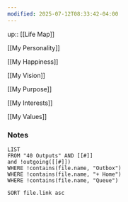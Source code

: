 ```yaml
---
modified: 2025-07-12T08:33:42-04:00
---
```

up:: [[Life Map]]

[[My Personality]]

[[My Happiness]]

[[My Vision]]

[[My Purpose]]

[[My Interests]]


[[My Values]]


### Notes
```dataview
LIST
FROM "40 Outputs" AND [[#]]
and !outgoing([[#]])
WHERE !contains(file.name, "Outbox")
WHERE !contains(file.name, "+ Home")
WHERE !contains(file.name, "Queue")

SORT file.link asc
```